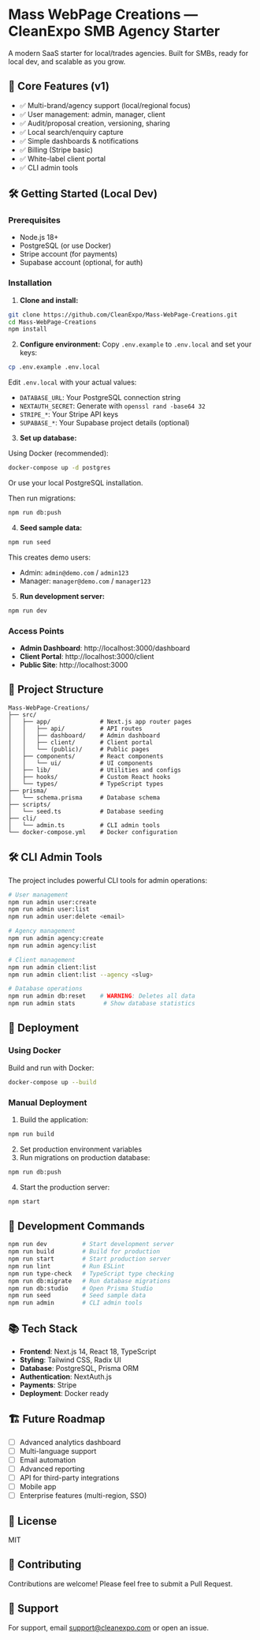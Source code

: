 # Mass WebPage Creations — CleanExpo SMB Agency Starter

A modern SaaS starter for local/trades agencies. Built for SMBs, ready for local dev, and scalable as you grow.

## 🚀 Core Features (v1)

- ✅ Multi-brand/agency support (local/regional focus)
- ✅ User management: admin, manager, client
- ✅ Audit/proposal creation, versioning, sharing
- ✅ Local search/enquiry capture
- ✅ Simple dashboards & notifications
- ✅ Billing (Stripe basic)
- ✅ White-label client portal
- ✅ CLI admin tools

## 🛠️ Getting Started (Local Dev)

### Prerequisites

- Node.js 18+ 
- PostgreSQL (or use Docker)
- Stripe account (for payments)
- Supabase account (optional, for auth)

### Installation

1. **Clone and install:**
```bash
git clone https://github.com/CleanExpo/Mass-WebPage-Creations.git
cd Mass-WebPage-Creations
npm install
```

2. **Configure environment:**
Copy `.env.example` to `.env.local` and set your keys:
```bash
cp .env.example .env.local
```

Edit `.env.local` with your actual values:
- `DATABASE_URL`: Your PostgreSQL connection string
- `NEXTAUTH_SECRET`: Generate with `openssl rand -base64 32`
- `STRIPE_*`: Your Stripe API keys
- `SUPABASE_*`: Your Supabase project details (optional)

3. **Set up database:**

Using Docker (recommended):
```bash
docker-compose up -d postgres
```

Or use your local PostgreSQL installation.

Then run migrations:
```bash
npm run db:push
```

4. **Seed sample data:**
```bash
npm run seed
```

This creates demo users:
- Admin: `admin@demo.com` / `admin123`
- Manager: `manager@demo.com` / `manager123`

5. **Run development server:**
```bash
npm run dev
```

### Access Points

- **Admin Dashboard**: http://localhost:3000/dashboard
- **Client Portal**: http://localhost:3000/client
- **Public Site**: http://localhost:3000

## 📁 Project Structure

```
Mass-WebPage-Creations/
├── src/
│   ├── app/              # Next.js app router pages
│   │   ├── api/          # API routes
│   │   ├── dashboard/    # Admin dashboard
│   │   ├── client/       # Client portal
│   │   └── (public)/     # Public pages
│   ├── components/       # React components
│   │   └── ui/           # UI components
│   ├── lib/              # Utilities and configs
│   ├── hooks/            # Custom React hooks
│   └── types/            # TypeScript types
├── prisma/
│   └── schema.prisma     # Database schema
├── scripts/
│   └── seed.ts           # Database seeding
├── cli/
│   └── admin.ts          # CLI admin tools
└── docker-compose.yml    # Docker configuration
```

## 🛠️ CLI Admin Tools

The project includes powerful CLI tools for admin operations:

```bash
# User management
npm run admin user:create
npm run admin user:list
npm run admin user:delete <email>

# Agency management
npm run admin agency:create
npm run admin agency:list

# Client management
npm run admin client:list
npm run admin client:list --agency <slug>

# Database operations
npm run admin db:reset    # WARNING: Deletes all data
npm run admin stats        # Show database statistics
```

## 🚀 Deployment

### Using Docker

Build and run with Docker:
```bash
docker-compose up --build
```

### Manual Deployment

1. Build the application:
```bash
npm run build
```

2. Set production environment variables
3. Run migrations on production database:
```bash
npm run db:push
```

4. Start the production server:
```bash
npm start
```

## 🔧 Development Commands

```bash
npm run dev          # Start development server
npm run build        # Build for production
npm run start        # Start production server
npm run lint         # Run ESLint
npm run type-check   # TypeScript type checking
npm run db:migrate   # Run database migrations
npm run db:studio    # Open Prisma Studio
npm run seed         # Seed sample data
npm run admin        # CLI admin tools
```

## 📚 Tech Stack

- **Frontend**: Next.js 14, React 18, TypeScript
- **Styling**: Tailwind CSS, Radix UI
- **Database**: PostgreSQL, Prisma ORM
- **Authentication**: NextAuth.js
- **Payments**: Stripe
- **Deployment**: Docker ready

## 🏗️ Future Roadmap

- [ ] Advanced analytics dashboard
- [ ] Multi-language support
- [ ] Email automation
- [ ] Advanced reporting
- [ ] API for third-party integrations
- [ ] Mobile app
- [ ] Enterprise features (multi-region, SSO)

## 📄 License

MIT

## 🤝 Contributing

Contributions are welcome! Please feel free to submit a Pull Request.

## 💬 Support

For support, email support@cleanexpo.com or open an issue.